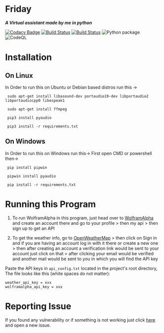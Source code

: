 # **Friday**
**_A Virtual assistant made by me in python_**

[![Codacy Badge](https://api.codacy.com/project/badge/Grade/0c6126d536c945948453e260220927d6)](https://app.codacy.com/gh/Krrishdhaneja/Friday?utm_source=github.com&utm_medium=referral&utm_content=Krrishdhaneja/Friday&utm_campaign=Badge_Grade)
[![Build Status](https://travis-ci.com/Krrishdhaneja/Friday.svg?branch=master)](https://travis-ci.com/Krrishdhaneja/Friday)
[![Build Status](https://dev.azure.com/krrish21march/krrish21march/_apis/build/status/Krrishdhaneja.Friday%20(1)?branchName=master)](https://dev.azure.com/krrish21march/krrish21march/_build/latest?definitionId=3&branchName=master)
![Python package](https://github.com/Krrishdhaneja/Friday/workflows/Python%20package/badge.svg)
![CodeQL](https://github.com/Krrishdhaneja/Friday/workflows/CodeQL/badge.svg)

# **Installation**

## **On Linux**
In Order to run this on Ubuntu or Debian based distros run this ->

     sudo apt-get install libasound-dev portaudio19-dev libportaudio2 libportaudiocpp0 libespeak1
   
     sudo apt-get install ffmpeg 
   
     pip3 install pyaudio
   
     pip3 install -r requirements.txt
   

## **On Windows**
In Order to run this on Windows run this->
First open CMD or powershell then->
     
     pip install pipwin

     pipwin install pyaudio

     pip install -r requirements.txt


# **Running this Program**
 1. To run WolframAlpha in this program, just head over to [WolframAlpha](https://wolframalpha.com) and create an account there and go to your profile > then my api > then sign up to get an API

 2. To get the weather info, go to [OpenWeatherMap](https://openweathermap.org) > then click on Sign in and if you are having an account log in with it there or create a new one > then after creating an account a verification link would be sent to your account just click on that > after clicking your email would be verified and another mail would be sent to you in which you will find the API key
 
Paste the API keys in `api_config.txt` located in the project's root directory,
The file looks like this (white spaces do not matter):
```
weather_api_key = xxx
wolframalpha_api_key = xxx
```
 
# **Reporting Issue**
 If you found any vulnerability or if something is not working just click [here](https://github.com/Krrishdhaneja/Friday/issues) and open a new issue.
